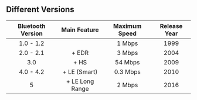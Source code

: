 ## Different Versions

| Bluetooth Version | Main Feature    | Maximum Speed | Release Year  |
|:-----------------:|:---------------:|:-------------:|:-------------:|
| 1.0 - 1.2         |                 | 1 Mbps        | 1999          |
| 2.0 - 2.1         | + EDR           | 3 Mbps        | 2004          |
| 3.0               | + HS            | 54 Mbps       | 2009          |
| 4.0 - 4.2         | + LE (Smart)    | 0.3 Mbps      | 2010          |
| 5                 | + LE Long Range | 2 Mbps        | 2016          |
